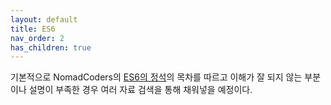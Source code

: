 ```yaml
---
layout: default
title: ES6
nav_order: 2
has_children: true
---
```


기본적으로 NomadCoders의 [ES6의 정석](https://nomadcoders.co/es6-once-and-for-all)의 목차를 따르고 이해가 잘 되지 않는 부분이나 설명이 부족한 경우 여러 자료 검색을 통해 채워넣을 예정이다.

